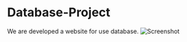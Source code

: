 # Database-Project
We are developed a website for use database.
![Screenshot]((https://user-images.githubusercontent.com/69711134/208479068-2a5e3967-f5ef-4454-a2ee-97d89e8da246.png)?raw=true "Title")
